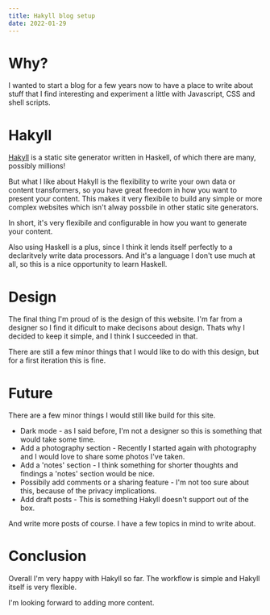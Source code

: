 ```yaml
---
title: Hakyll blog setup
date: 2022-01-29
---
```


# Why?

I wanted to start a blog for a few years now to have a place to write about stuff that I find interesting and experiment a little with Javascript, CSS and shell scripts.

# Hakyll

[Hakyll](https://jaspervdj.be/hakyll/) is a static site generator written in Haskell, of which there are many, possibly millions!

But what I like about Hakyll is the flexibility to write your own data or content transformers, so you have great freedom in how you want to present your content.
This makes it very flexibile to build any simple or more complex websites which isn't alway possbile in other static site generators.

In short, it's very flexibile and configurable in how you want to generate your content.

Also using Haskell is a plus, since I think it lends itself perfectly to a declaritvely write data processors.
And it's a language I don't use much at all, so this is a nice opportunity to learn Haskell.

# Design

The final thing I'm proud of is the design of this website.
I'm far from a designer so I find it dificult to make decisons about design. Thats why I decided to keep it simple, and I think I succeeded in that.

There are still a few minor things that I would like to do with this design, but for a first iteration this is fine.

# Future

There are a few minor things I would still like build for this site.

* Dark mode - as I said before, I'm not a designer so this is something that would take some time.
* Add a photography section - Recently I started again with photography and I would love to share some photos I've taken.
* Add a 'notes' section - I think something for shorter thoughts and findings a 'notes' section would be nice.
* Possibily add comments or a sharing feature - I'm not too sure about this, because of the privacy implications.
* Add draft posts - This is something Hakyll doesn't support out of the box.

And write more posts of course. I have a few topics in mind to write about.

# Conclusion

Overall I'm very happy with Hakyll so far. The workflow is simple and Hakyll itself is very flexible.

I'm looking forward to adding more content.

